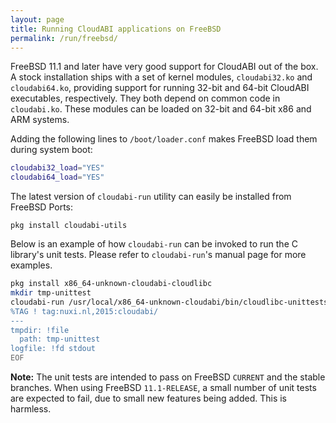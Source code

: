 ```yaml
---
layout: page
title: Running CloudABI applications on FreeBSD
permalink: /run/freebsd/
---
```


FreeBSD 11.1 and later have very good support for CloudABI out of the
box. A stock installation ships with a set of kernel modules,
`cloudabi32.ko` and `cloudabi64.ko`, providing support for running
32-bit and 64-bit CloudABI executables, respectively. They both depend
on common code in `cloudabi.ko`. These modules can be loaded on 32-bit
and 64-bit x86 and ARM systems.

Adding the following lines to `/boot/loader.conf` makes FreeBSD load them
during system boot:

```sh
cloudabi32_load="YES"
cloudabi64_load="YES"
```

The latest version of `cloudabi-run` utility can easily be installed
from FreeBSD Ports:

```
pkg install cloudabi-utils
```

Below is an example of how `cloudabi-run` can be invoked to run the C
library's unit tests. Please refer to `cloudabi-run`'s manual page for
more examples.

```sh
pkg install x86_64-unknown-cloudabi-cloudlibc
mkdir tmp-unittest
cloudabi-run /usr/local/x86_64-unknown-cloudabi/bin/cloudlibc-unittests << EOF
%TAG ! tag:nuxi.nl,2015:cloudabi/
---
tmpdir: !file
  path: tmp-unittest
logfile: !fd stdout
EOF
```

**Note:** The unit tests are intended to pass on FreeBSD `CURRENT` and
the stable branches. When using FreeBSD `11.1-RELEASE`, a small number
of unit tests are expected to fail, due to small new features being
added. This is harmless.
